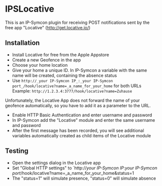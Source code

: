 # IPSLocative

This is an IP-Symcon plugin for receiving POST notifications sent by the free app "Locative" (http://get.locative.io/) 


## Installation

* Install Locative for free from the Apple Appstore
* Create a new Geofence in the app
* Choose your home location
* Give your home a unique ID. In IP-Symcon a variable with the same name will be created, containing the absence status
* Use `http://_your IP-Symcon IP_:_your IP-Symcon port_/hook/locative?name=_a_name_for_your_home` for both URLs
Example: `http://1.2.3.4:3777/hook/locative?name=Zuhause`

Unfortunately, the Locative App does not forward the name of your geofence automatically, so you have to add it as a parameter to the URL.
* Enable HTTP Basic Authentication and enter username and password
* In IP-Symcon add the "Locative" module and enter the same username and password
* After the first message has been recorded, you will see additional variables automatically created as child items of the Locative module

## Testing

* Open the settings dialog in the Locative app
* Set "Global HTTP settings" to `http://_your IP-Symcon IP_:_your IP-Symcon port_/hook/locative?name=_a_name_for_your_home&status=1
* The "status=1" will simulate presence, "status=0" will simulate absence
